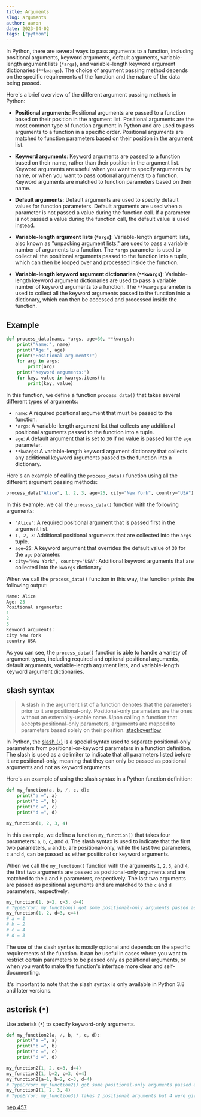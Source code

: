 ```yaml
---
title: Arguments
slug: arguments
author: aaron
date: 2023-04-02
tags: ["python"]
---
```


In Python, there are several ways to pass arguments to a function, including positional arguments, keyword arguments, default arguments, variable-length argument lists (`*args`), and variable-length keyword argument dictionaries (`**kwargs`). The choice of argument passing method depends on the specific requirements of the function and the nature of the data being passed.

Here's a brief overview of the different argument passing methods in Python:

- **Positional arguments**: Positional arguments are passed to a function based on their position in the argument list. Positional arguments are the most common type of function argument in Python and are used to pass arguments to a function in a specific order. Positional arguments are matched to function parameters based on their position in the argument list.

- **Keyword arguments**: Keyword arguments are passed to a function based on their name, rather than their position in the argument list. Keyword arguments are useful when you want to specify arguments by name, or when you want to pass optional arguments to a function. Keyword arguments are matched to function parameters based on their name.

- **Default arguments**: Default arguments are used to specify default values for function parameters. Default arguments are used when a parameter is not passed a value during the function call. If a parameter is not passed a value during the function call, the default value is used instead.

- **Variable-length argument lists (`*args`)**: Variable-length argument lists, also known as "unpacking argument lists," are used to pass a variable number of arguments to a function. The `*args` parameter is used to collect all the positional arguments passed to the function into a tuple, which can then be looped over and processed inside the function.

- **Variable-length keyword argument dictionaries (`**kwargs`)**: Variable-length keyword argument dictionaries are used to pass a variable number of keyword arguments to a function. The `**kwargs` parameter is used to collect all the keyword arguments passed to the function into a dictionary, which can then be accessed and processed inside the function.

## Example

```python
def process_data(name, *args, age=30, **kwargs):
    print("Name:", name)
    print("Age:", age)
    print("Positional arguments:")
    for arg in args:
        print(arg)
    print("Keyword arguments:")
    for key, value in kwargs.items():
        print(key, value)
```

In this function, we define a function `process_data()` that takes several different types of arguments:

- `name`: A required positional argument that must be passed to the function.
- `*args`: A variable-length argument list that collects any additional positional arguments passed to the function into a tuple.
- `age`: A default argument that is set to `30` if no value is passed for the `age` parameter.
- `**kwargs`: A variable-length keyword argument dictionary that collects any additional keyword arguments passed to the function into a dictionary.

Here's an example of calling the `process_data()` function using all the different argument passing methods:

```python
process_data("Alice", 1, 2, 3, age=25, city="New York", country="USA")
```

In this example, we call the `process_data()` function with the following arguments:

- `"Alice"`: A required positional argument that is passed first in the argument list.
- `1, 2, 3`: Additional positional arguments that are collected into the `args` tuple.
- `age=25`: A keyword argument that overrides the default value of `30` for the `age` parameter.
- `city="New York", country="USA"`: Additional keyword arguments that are collected into the `kwargs` dictionary.

When we call the `process_data()` function in this way, the function prints the following output:

```python
Name: Alice
Age: 25
Positional arguments:
1
2
3
Keyword arguments:
city New York
country USA
```

As you can see, the `process_data()` function is able to handle a variety of argument types, including required and optional positional arguments, default arguments, variable-length argument lists, and variable-length keyword argument dictionaries.

## slash syntax

> A slash in the argument list of a function denotes that the parameters prior to it are positional-only. Positional-only parameters are the ones without an externally-usable name. Upon calling a function that accepts positional-only parameters, arguments are mapped to parameters based solely on their position.
> [stackoverflow](https://stackoverflow.com/questions/24735311/what-does-the-slash-mean-when-help-is-listing-method-signatures)

In Python, the [slash (`/`)](https://docs.python.org/3/faq/programming.html#what-does-the-slash-in-the-parameter-list-of-a-function-mean) is a special syntax used to separate positional-only parameters from positional-or-keyword parameters in a function definition. The slash is used as a delimiter to indicate that all parameters listed before it are positional-only, meaning that they can only be passed as positional arguments and not as keyword arguments.

Here's an example of using the slash syntax in a Python function definition:

```python
def my_function(a, b, /, c, d):
    print("a =", a)
    print("b =", b)
    print("c =", c)
    print("d =", d)

my_function(1, 2, 3, 4)
```

In this example, we define a function `my_function()` that takes four parameters: `a`, `b`, `c`, and `d`. The slash syntax is used to indicate that the first two parameters, `a` and `b`, are positional-only, while the last two parameters, `c` and `d`, can be passed as either positional or keyword arguments.

When we call the `my_function()` function with the arguments `1`, `2`, `3`, and `4`, the first two arguments are passed as positional-only arguments and are matched to the `a` and `b` parameters, respectively. The last two arguments are passed as positional arguments and are matched to the `c` and `d` parameters, respectively.

```python
my_function(1, b=2, c=3, d=4)
# TypeError: my_function() got some positional-only arguments passed as keyword arguments: 'b'
my_function(1, 2, d=3, c=4)
# a = 1
# b = 2
# c = 4
# d = 3
```

The use of the slash syntax is mostly optional and depends on the specific requirements of the function. It can be useful in cases where you want to restrict certain parameters to be passed only as positional arguments, or when you want to make the function's interface more clear and self-documenting.

It's important to note that the slash syntax is only available in Python 3.8 and later versions. 

## asterisk (`*`)

Use asterisk (`*`) to specify keyword-only arguments.

```python
def my_function2(a, /, b, *, c, d):
    print("a =", a)
    print("b =", b)
    print("c =", c)
    print("d =", d)

my_function2(1, 2, c=3, d=4)
my_function2(1, b=2, c=3, d=4)
my_function2(a=1, b=2, c=3, d=4)
# TypeError: my_function2() got some positional-only arguments passed as keyword arguments: 'a'
my_function2(1, 2, 3, 4)
# TypeError: my_function3() takes 2 positional arguments but 4 were given
```

[pep 457](https://peps.python.org/pep-0457/)

